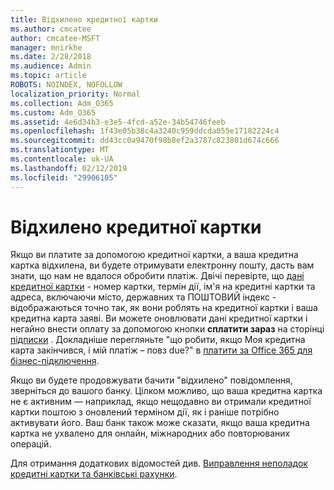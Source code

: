 ```yaml
---
title: Відхилено кредитної картки
ms.author: cmcatee
author: cmcatee-MSFT
manager: mnirkhe
ms.date: 2/28/2018
ms.audience: Admin
ms.topic: article
ROBOTS: NOINDEX, NOFOLLOW
localization_priority: Normal
ms.collection: Adm_O365
ms.custom: Adm_O365
ms.assetid: 4e6d34b3-e3e5-4fcd-a52e-34b54746feeb
ms.openlocfilehash: 1f43e05b38c4a3240c959ddcda055e17182224c4
ms.sourcegitcommit: dd43cc0a9470f98b8ef2a3787c823801d674c666
ms.translationtype: MT
ms.contentlocale: uk-UA
ms.lasthandoff: 02/12/2019
ms.locfileid: "29906105"
---
```

# <a name="declined-credit-card"></a>Відхилено кредитної картки

Якщо ви платите за допомогою кредитної картки, а ваша кредитна картка відхилена, ви будете отримувати електронну пошту, дасть вам знати, що нам не вдалося обробити платіж. Двічі перевірте, що [дані кредитної картки](https://go.microsoft.com/fwlink/p/?linkid=842054) - номер картки, термін дії, ім'я на кредитні картки та адреса, включаючи місто, державних та ПОШТОВИЙ індекс - відображаються точно так, як вони роблять на кредитної картки і ваша кредитна карта заяві. Ви можете оновлювати дані кредитної картки і негайно внести оплату за допомогою кнопки **сплатити зараз** на сторінці [підписки](https://go.microsoft.com/fwlink/p/?linkid=842054) . Докладніше перегляньте "що робити, якщо Моя кредитна карта закінчився, і мій платіж – повз due?" в [платити за Office 365 для бізнес-підключення](https://support.office.com/article/734f4aab-df2d-4e9b-8cb1-691910bde216).
  
Якщо ви будете продовжувати бачити "відхилено" повідомлення, зверніться до вашого банку. Цілком можливо, що ваша кредитна картка не є активним — наприклад, якщо нещодавно ви отримали кредитної картки поштою з оновлений терміном дії, як і раніше потрібно активувати його. Ваш банк також може сказати, якщо ваша кредитна картка не ухвалено для онлайн, міжнародних або повторюваних операцій.
  
Для отримання додаткових відомостей див. [Виправлення неполадок кредитні картки та банківські рахунки](https://support.office.com/article/30ba9c83-50d8-4020-90ed-830a5b8c8724).
  


